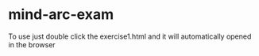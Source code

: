 # mind-arc-exam

To use just double click the exercise1.html and it will automatically opened in the browser
